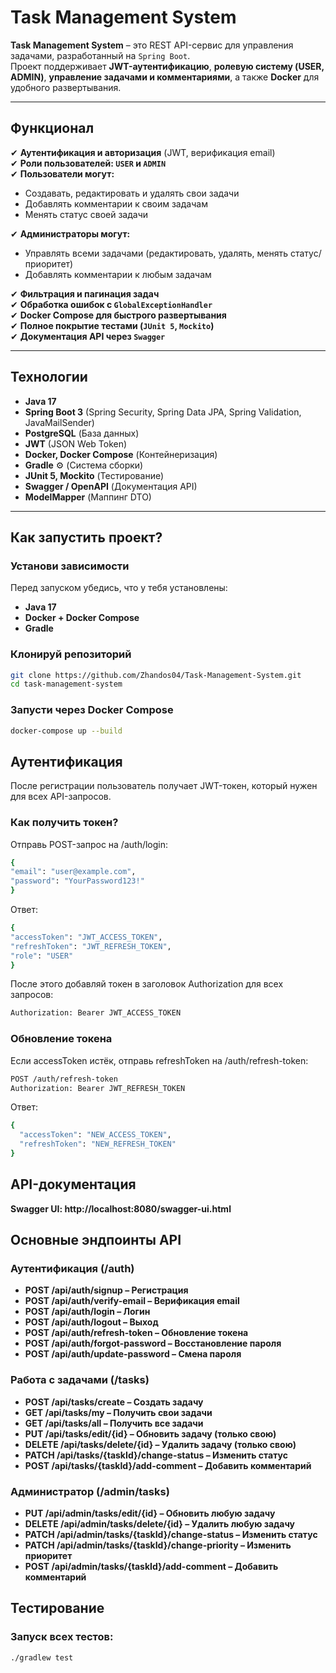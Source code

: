 ﻿# Task Management System

**Task Management System** – это REST API-сервис для управления задачами, разработанный на `Spring Boot`.  
Проект поддерживает **JWT-аутентификацию**, **ролевую систему (USER, ADMIN)**, **управление задачами и комментариями**, а также **Docker** для удобного развертывания.

---

## Функционал

✔ **Аутентификация и авторизация** (JWT, верификация email)  
✔ **Роли пользователей: `USER` и `ADMIN`**  
✔ **Пользователи могут:**
- Создавать, редактировать и удалять свои задачи
- Добавлять комментарии к своим задачам
- Менять статус своей задачи

✔ **Администраторы могут:**
- Управлять всеми задачами (редактировать, удалять, менять статус/приоритет)
- Добавлять комментарии к любым задачам  

✔ **Фильтрация и пагинация задач**  
✔ **Обработка ошибок с `GlobalExceptionHandler`**  
✔ **Docker Compose для быстрого развертывания**  
✔ **Полное покрытие тестами (`JUnit 5`, `Mockito`)**  
✔ **Документация API через `Swagger`**

---

## Технологии

- **Java 17**
- **Spring Boot 3** (Spring Security, Spring Data JPA, Spring Validation, JavaMailSender)
- **PostgreSQL**  (База данных)
- **JWT** (JSON Web Token)
- **Docker, Docker Compose** (Контейнеризация)
- **Gradle** ⚙ (Система сборки)
- **JUnit 5, Mockito** (Тестирование)
- **Swagger / OpenAPI** (Документация API)
- **ModelMapper** (Маппинг DTO)

---

## Как запустить проект?

### Установи зависимости
Перед запуском убедись, что у тебя установлены:  
- **Java 17**
- **Docker + Docker Compose**
- **Gradle** 

### Клонируй репозиторий
```sh
git clone https://github.com/Zhandos04/Task-Management-System.git
cd task-management-system
```
### Запусти через Docker Compose 
```sh
docker-compose up --build
```

## Аутентификация
После регистрации пользователь получает JWT-токен, который нужен для всех API-запросов.

### Как получить токен?
Отправь POST-запрос на /auth/login:
```sh
{
"email": "user@example.com",
"password": "YourPassword123!"
}
```
Ответ:
```sh
{
"accessToken": "JWT_ACCESS_TOKEN",
"refreshToken": "JWT_REFRESH_TOKEN",
"role": "USER"
}
```
После этого добавляй токен в заголовок Authorization для всех запросов:
```sh
Authorization: Bearer JWT_ACCESS_TOKEN
```
### Обновление токена
Если accessToken истёк, отправь refreshToken на /auth/refresh-token:
```sh
POST /auth/refresh-token
Authorization: Bearer JWT_REFRESH_TOKEN
```
Ответ:
```sh
{
  "accessToken": "NEW_ACCESS_TOKEN",
  "refreshToken": "NEW_REFRESH_TOKEN"
}
```
## API-документация
**Swagger UI: http://localhost:8080/swagger-ui.html**
## Основные эндпоинты API
### Аутентификация (/auth)

- **POST /api/auth/signup – Регистрация**
- **POST /api/auth/verify-email – Верификация email**
- **POST /api/auth/login – Логин**
- **POST /api/auth/logout – Выход**
- **POST /api/auth/refresh-token – Обновление токена**
- **POST /api/auth/forgot-password – Восстановление пароля**
- **POST /api/auth/update-password – Смена пароля**
### Работа с задачами (/tasks)

- **POST /api/tasks/create – Создать задачу**
- **GET /api/tasks/my – Получить свои задачи**
- **GET /api/tasks/all – Получить все задачи**
- **PUT /api/tasks/edit/{id} – Обновить задачу (только свою)**
- **DELETE /api/tasks/delete/{id} – Удалить задачу (только свою)**
- **PATCH /api/tasks/{taskId}/change-status – Изменить статус**
- **POST /api/tasks/{taskId}/add-comment – Добавить комментарий**
### Администратор (/admin/tasks)

- **PUT /api/admin/tasks/edit/{id} – Обновить любую задачу**
- **DELETE /api/admin/tasks/delete/{id} – Удалить любую задачу**
- **PATCH /api/admin/tasks/{taskId}/change-status – Изменить статус**
- **PATCH /api/admin/tasks/{taskId}/change-priority – Изменить приоритет**
- **POST /api/admin/tasks/{taskId}/add-comment – Добавить комментарий**
## Тестирование
### Запуск всех тестов:
```sh
./gradlew test
```
